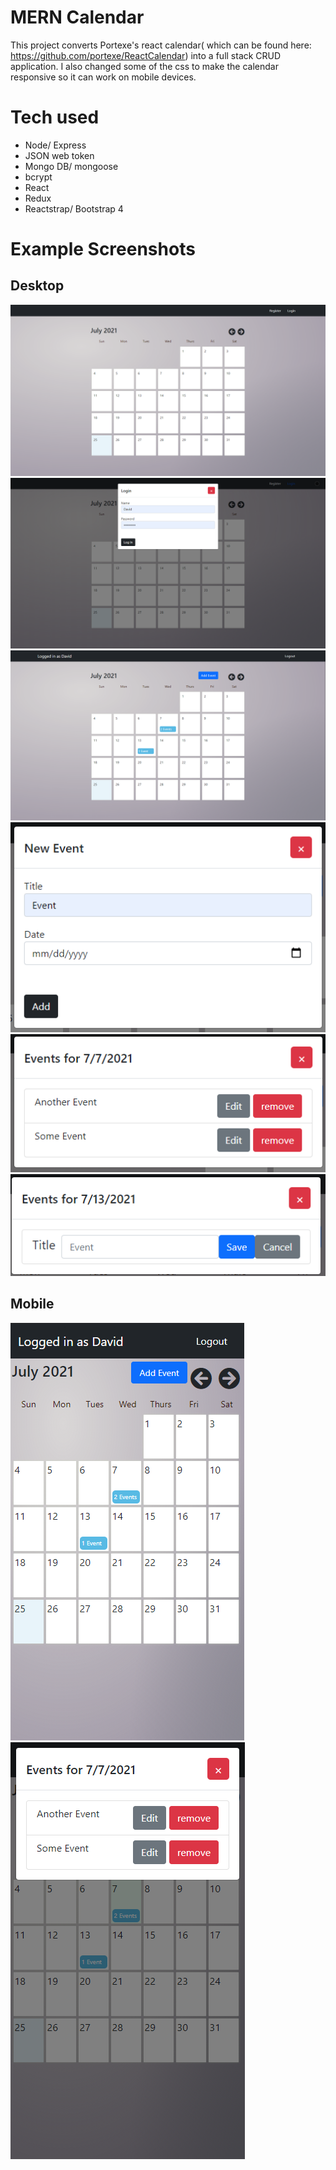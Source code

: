 # MERN Calendar

This project converts Portexe's react calendar( which can be found here: https://github.com/portexe/ReactCalendar) into a full stack CRUD application. I also changed some of the css to make the calendar responsive so it can work on mobile devices.

# Tech used

- Node/ Express
- JSON web token
- Mongo DB/ mongoose
- bcrypt
- React
- Redux
- Reactstrap/ Bootstrap 4

# Example Screenshots

## Desktop

![index page](/images/main.png)
![log in modal](/images/login.png)
![index while logged in](/images/loggedin.png)
![new event modal](/images/modal.png)
![view event modal](/images/view.png)
![edit event menu](/images/edit.png)

## Mobile

![index page on mobile](/images/mobile1.png)
![modal on mobile](/images/mobile2.png)
